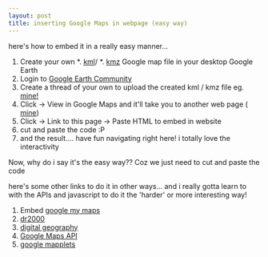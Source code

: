 ```yaml
---
layout: post
title: inserting Google Maps in webpage (easy way)
---
```


here's how to embed it in a really easy manner...

1. Create your own \*. [kml](http://code.google.com/apis/kml/documentation/)/ \*. [kmz](http://en.wikipedia.org/wiki/Keyhole_Markup_Language) Google map file in your desktop Google Earth
2. Login to [Google Earth Community](http://bbs.keyhole.com/ubb/ubbthreads.php/Cat/0)
3. Create a thread of your own to upload the created kml / kmz file eg. [mine!](http://bbs.keyhole.com/ubb/showflat.php?Cat=0&Board=myplaces&Number=721910&Searchpage=1&Main=721910&Words=+sweska&topic=&Search=true#Post721910)
4. Click -> View in Google Maps and it'll take you to another web page ( [mine](http://maps.google.com/maps?q=http://bbs.keyhole.com/ubb/download.php?Number=722822&t=k&om=1))
5. Click -> Link to this page -> Paste HTML to embed in website
6. cut and paste the code :P
7. and the result.... have fun navigating right here! i totally love the interactivity

Now, why do i say it's the easy way?? Coz we just need to cut and paste the code

here's some other links to do it in other ways... and i really gotta learn to with the APIs and javascript to do it the 'harder' or more interesting way!

1. Embed [google my maps](http://ongopongo.com/maps/google_my_maps_embedding_tool)
2. [dr2000](http://www.dr2ooo.com/tools/maps/)
3. [digital geography](http://www.digitalgeography.co.uk/juicy-geography/)
4. [Google Maps API](http://www.google.com/apis/maps/)
5. [google mapplets](http://www.google.com/apis/maps/documentation/mapplets/)
